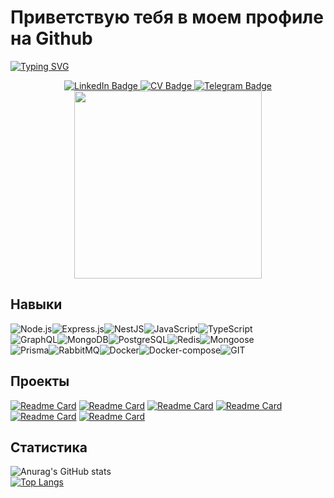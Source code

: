 # Приветствую тебя в моем профиле на Github
[![Typing SVG](https://readme-typing-svg.herokuapp.com?color=%2336BCF7&lines=Я+Дмитрий+-+Backend-разработчик)](https://git.io/typing-svg)
<div id="badges" align="center">
  <a href="http://www.linkedin.com/in/dimapolonez">
    <img src="https://img.shields.io/badge/LinkedIn-blue?style=for-the-badge&logo=linkedin&logoColor=white" alt="LinkedIn Badge"/>
  </a>
  <a href="https://disk.yandex.ru/d/gDRiC47hZVLzrA">
    <img src="https://img.shields.io/badge/CV-yellow?style=for-the-badge&logo=CV&logoColor=red" alt="CV Badge"/>
  </a>
  <a href="https://t.me/dimaPolonez">
    <img src="https://img.shields.io/badge/Telegram-blue?style=for-the-badge&logo=telegram&logoColor=white" alt="Telegram Badge"/>
  </a>
</div>
<div id="header" align="center">
  <img src="https://media.giphy.com/media/v1.Y2lkPTc5MGI3NjExYXpxeW5jbHh2anFyemw5OHI1NWp3NjFsdnF1b3A4MW90bWEwam5wZiZlcD12MV9pbnRlcm5hbF9naWZfYnlfaWQmY3Q9Zw/qgQUggAC3Pfv687qPC/giphy.gif" width="300"/>
</div>

## Навыки
![Node.js](https://img.shields.io/badge/Node.js-%23404d59.svg?style=for-the-badge&logo=node.js&logoColor=%2361DAFB)![Express.js](https://img.shields.io/badge/Express.js-%23404d59.svg?style=for-the-badge&logo=express&logoColor=%2361DAFB)![NestJS](https://img.shields.io/badge/NestJS-%23404d59.svg?style=for-the-badge&logo=nestjs&logoColor=%2361DAFB)![JavaScript](https://img.shields.io/badge/JavaScript-%23404d59.svg?style=for-the-badge&logo=javascript&logoColor=%2361DAFB)![TypeScript](https://img.shields.io/badge/TypeScript-%23404d59.svg?style=for-the-badge&logo=typescript&logoColor=%2361DAFB)
<br>
![GraphQL](https://img.shields.io/badge/GraphQL-%23404d59.svg?style=for-the-badge&logo=graphql&logoColor=%2361DAFB)![MongoDB](https://img.shields.io/badge/MongoDB-%23404d59.svg?style=for-the-badge&logo=mongodb&logoColor=%2361DAFB)![PostgreSQL](https://img.shields.io/badge/PostgreSQL-%23404d59.svg?style=for-the-badge&logo=postgresql&logoColor=%2361DAFB)![Redis](https://img.shields.io/badge/Redis-%23404d59.svg?style=for-the-badge&logo=redis&logoColor=%2361DAFB)![Mongoose](https://img.shields.io/badge/Mongoose-%23404d59.svg?style=for-the-badge&logo=mongoose&logoColor=%2361DAFB)
<br>
![Prisma](https://img.shields.io/badge/Prisma-%23404d59.svg?style=for-the-badge&logo=prisma&logoColor=%2361DAFB)![RabbitMQ](https://img.shields.io/badge/RabbitMQ-%23404d59.svg?style=for-the-badge&logo=rabbitmq&logoColor=%2361DAFB)![Docker](https://img.shields.io/badge/Docker-%23404d59.svg?style=for-the-badge&logo=docker&logoColor=%2361DAFB)![Docker-compose](https://img.shields.io/badge/Docker_Compose-%23404d59.svg?style=for-the-badge&logo=docker&logoColor=%2361DAFB)![GIT](https://img.shields.io/badge/GIT-%23404d59.svg?style=for-the-badge&logo=git&logoColor=%2361DAFB)

## Проекты
[![Readme Card](https://github-readme-stats.vercel.app/api/pin/?username=dimaPolonez&repo=nest_blogs_platform_API_SQL)](https://github.com/dimaPolonez/nest_blogs_platform_API_SQL)
[![Readme Card](https://github-readme-stats.vercel.app/api/pin/?username=dimaPolonez&repo=nest_blogs_platform_API)](https://github.com/dimaPolonez/nest_blogs_platform_API)
[![Readme Card](https://github-readme-stats.vercel.app/api/pin/?username=dimaPolonez&repo=blogs_platform_API)](https://github.com/dimaPolonez/blogs_platform_API)
[![Readme Card](https://github-readme-stats.vercel.app/api/pin/?username=dimaPolonez&repo=helperEldritchHorror_project)](https://github.com/dimaPolonez/helperEldritchHorror_project)
[![Readme Card](https://github-readme-stats.vercel.app/api/pin/?username=dimaPolonez&repo=momentum_project)](https://github.com/dimaPolonez/momentum_project)
[![Readme Card](https://github-readme-stats.vercel.app/api/pin/?username=dimaPolonez&repo=travel_project)](https://github.com/dimaPolonez/travel_project)

## Статистика
![Anurag's GitHub stats](https://github-readme-stats.vercel.app/api?username=dimaPolonez&show_icons=true&theme=transparent&count_private=true&hide=issues,contrib)
<br>
[![Top Langs](https://github-readme-stats.vercel.app/api/top-langs/?username=dimaPolonez&layout=compact)](https://github.com/anuraghazra/github-readme-stats)
